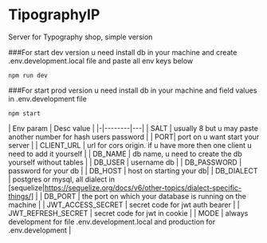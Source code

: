 # TipographyIP
Server for Typography shop, simple version

###For start dev version u need install db in your machine and create .env.development.local file and paste all env keys below

```npm run dev```

###For start prod version u need install db in your machine and field values in .env.development file

```npm start```

| Env param | Desc value |
|-|--------|---|
| SALT | usually 8 but u may paste another number for hash users password |
| PORT| port on u want start your server |
| CLIENT_URL | url for cors origin. if u have more then one client u need to add it yourself |
| DB_NAME | db name, u need to create the db yourself without tables |
| DB_USER | username db |
| DB_PASSWORD | password for your db |
| DB_HOST | host on starting your db|
| DB_DIALECT | postgres or mysql, all dialect in [sequelize|https://sequelize.org/docs/v6/other-topics/dialect-specific-things/] |
| DB_PORT | the port on which your database is running on the machine |
| JWT_ACCESS_SECRET | secret code for jwt auth bearer |
| JWT_REFRESH_SECRET | secret code for jwt in cookie |
| MODE | always development for file .env.development.local and production for .env.development |
